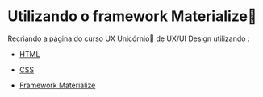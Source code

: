 # Utilizando o framework Materialize:pencil:

Recriando a página do curso UX Unicórnio:unicorn: de UX/UI Design utilizando :

* [HTML](https://www.w3schools.com/html/)

* [CSS](https://www.w3schools.com/html/)

* [Framework Materialize](https://www.w3schools.com/html/)

  
